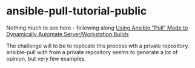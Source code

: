 # ansible-pull-tutorial-public

Nothing much to see here - following along 
[Using Ansible "Pull" Mode to Dynamically Automate Server/Workstation Builds](https://www.youtube.com/watch?v=sn1HQq_GFNE&t=3s&ab_channel=LearnLinuxTV) 

The challenge will to be to replicate this process wth a private repository. ansible-pull with from a private repository seems to generate a lot of opinion, but very few examples.